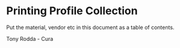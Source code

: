 Printing Profile Collection
============================

Put the material, vendor etc in this document as a table of contents.

Tony Rodda - Cura 
